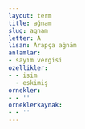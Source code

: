 ```yaml
---
layout: term
title: ağnam
slug: agnam
letter: A
lisan: Arapça aġnām
anlamlar:
- sayım vergisi
ozellikler:
- - isim
  - eskimiş
ornekler:
- - ''
orneklerkaynak:
- - ''
---
```

